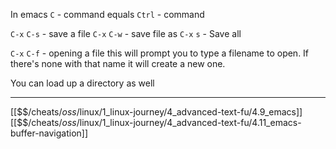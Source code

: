 In emacs `C` - command equals `Ctrl` - command

`C-x` `C-s` - save a file
`C-x` `C-w` - save file as
`C-x` `s` - Save all

`C-x` `C-f` - opening a file
this will prompt you to type a filename to open.
If there's none with that name it will create a new one.

You can load up a directory as well

---
[[$$$/$cheats/$oss/$linux/1_linux-journey/4_advanced-text-fu/4.9_emacs]]
[[$$$/$cheats/$oss/$linux/1_linux-journey/4_advanced-text-fu/4.11_emacs-buffer-navigation]]